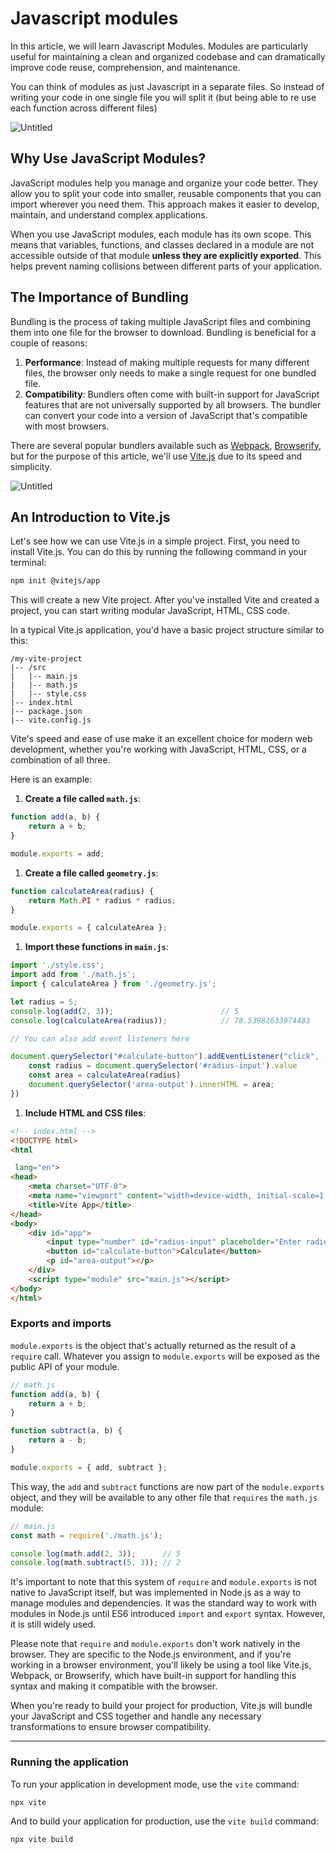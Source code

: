 # Javascript modules

In this article, we will learn Javascript Modules. Modules are particularly useful for maintaining a clean and organized codebase and can dramatically improve code reuse, comprehension, and maintenance.

You can think of modules as just Javascript in a separate files. So instead of writing your code in one single file you will split it (but being able to re use each function across different files)

![Untitled](/front-end-course/asynchronous-javascript/intro-to-asyncronous-programing/untitled.png)

## Why Use JavaScript Modules?

JavaScript modules help you manage and organize your code better. They allow you to split your code into smaller, reusable components that you can import wherever you need them. This approach makes it easier to develop, maintain, and understand complex applications.

When you use JavaScript modules, each module has its own scope. This means that variables, functions, and classes declared in a module are not accessible outside of that module **unless they are explicitly exported**. This helps prevent naming collisions between different parts of your application.

## The Importance of Bundling

Bundling is the process of taking multiple JavaScript files and combining them into one file for the browser to download. Bundling is beneficial for a couple of reasons:

1. **Performance**: Instead of making multiple requests for many different files, the browser only needs to make a single request for one bundled file.
2. **Compatibility**: Bundlers often come with built-in support for JavaScript features that are not universally supported by all browsers. The bundler can convert your code into a version of JavaScript that's compatible with most browsers.

There are several popular bundlers available such as [Webpack](https://webpack.js.org/), [Browserify](https://browserify.org/), but for the purpose of this article, we'll use [Vite.js](https://vitejs.dev/) due to its speed and simplicity.

![Untitled](/front-end-course/asynchronous-javascript/intro-to-asyncronous-programing/untitled-1.png)

## An Introduction to Vite.js

Let's see how we can use Vite.js in a simple project. First, you need to install Vite.js. You can do this by running the following command in your terminal:

```bash
npm init @vitejs/app
```

This will create a new Vite project. After you've installed Vite and created a project, you can start writing modular JavaScript, HTML, CSS code.

In a typical Vite.js application, you'd have a basic project structure similar to this:

```
/my-vite-project
|-- /src
|   |-- main.js
|   |-- math.js
|   |-- style.css
|-- index.html
|-- package.json
|-- vite.config.js
```

Vite's speed and ease of use make it an excellent choice for modern web development, whether you're working with JavaScript, HTML, CSS, or a combination of all three.

Here is an example:

1. **Create a file called `math.js`**:

```jsx
function add(a, b) {
    return a + b;
}

module.exports = add;
```

1. **Create a file called `geometry.js`**:

```jsx
function calculateArea(radius) {
    return Math.PI * radius * radius;
}

module.exports = { calculateArea };
```

1. **Import these functions in `main.js`**:

```jsx
import './style.css';
import add from './math.js';
import { calculateArea } from './geometry.js';

let radius = 5;
console.log(add(2, 3));                        // 5
console.log(calculateArea(radius));            // 78.53981633974483

// You can also add event listeners here

document.querySelector("#calculate-button").addEventListener("click", ()=>{
	const radius = document.querySelector('#radius-input').value
	const area = calculateArea(radius)
	document.querySelector('area-output').innerHTML = area;
})
```

1. **Include HTML and CSS files**:

```html
<!-- index.html -->
<!DOCTYPE html>
<html

 lang="en">
<head>
    <meta charset="UTF-8">
    <meta name="viewport" content="width=device-width, initial-scale=1.0">
    <title>Vite App</title>
</head>
<body>
    <div id="app">
        <input type="number" id="radius-input" placeholder="Enter radius">
        <button id="calculate-button">Calculate</button>
        <p id="area-output"></p>
    </div>
    <script type="module" src="main.js"></script>
</body>
</html>

```

### Exports and imports

`module.exports` is the object that's actually returned as the result of a `require` call. Whatever you assign to `module.exports` will be exposed as the public API of your module.

```jsx
// math.js
function add(a, b) {
    return a + b;
}

function subtract(a, b) {
    return a - b;
}

module.exports = { add, subtract };

```

This way, the `add` and `subtract` functions are now part of the `module.exports` object, and they will be available to any other file that `requires` the `math.js` module:

```jsx
// main.js
const math = require('./math.js');

console.log(math.add(2, 3));      // 5
console.log(math.subtract(5, 3)); // 2

```

It's important to note that this system of `require` and `module.exports` is not native to JavaScript itself, but was implemented in Node.js as a way to manage modules and dependencies. It was the standard way to work with modules in Node.js until ES6 introduced `import` and `export` syntax. However, it is still widely used.

Please note that `require` and `module.exports` don't work natively in the browser. They are specific to the Node.js environment, and if you're working in a browser environment, you'll likely be using a tool like Vite.js, Webpack, or Browserify, which have built-in support for handling this syntax and making it compatible with the browser.

When you're ready to build your project for production, Vite.js will bundle your JavaScript and CSS together and handle any necessary transformations to ensure browser compatibility.

---

### Running the application

To run your application in development mode, use the `vite` command:

```bash
npx vite
```

And to build your application for production, use the `vite build` command:

```bash
npx vite build
```